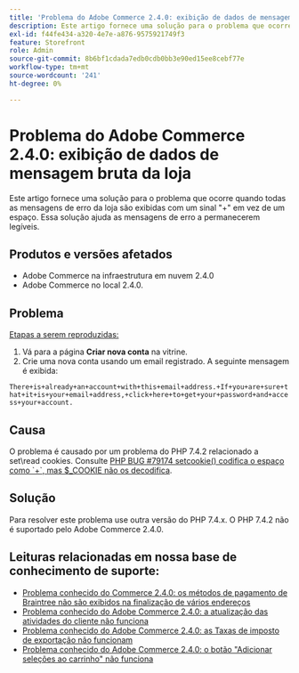 ```yaml
---
title: 'Problema do Adobe Commerce 2.4.0: exibição de dados de mensagem bruta da loja'
description: Este artigo fornece uma solução para o problema que ocorre quando todas as mensagens de erro da loja são exibidas com um sinal "+" em vez de um espaço. Essa solução ajuda as mensagens de erro a permanecerem legíveis.
exl-id: f44fe434-a320-4e7e-a876-9575921749f3
feature: Storefront
role: Admin
source-git-commit: 8b6bf1cdada7edb0cdb0bb3e90ed15ee8cebf77e
workflow-type: tm+mt
source-wordcount: '241'
ht-degree: 0%

---
```


# Problema do Adobe Commerce 2.4.0: exibição de dados de mensagem bruta da loja

Este artigo fornece uma solução para o problema que ocorre quando todas as mensagens de erro da loja são exibidas com um sinal &quot;+&quot; em vez de um espaço. Essa solução ajuda as mensagens de erro a permanecerem legíveis.

## Produtos e versões afetados

* Adobe Commerce na infraestrutura em nuvem 2.4.0
* Adobe Commerce no local 2.4.0.

## Problema

<u>Etapas a serem reproduzidas:</u>

1. Vá para a página **Criar nova conta** na vitrine.
1. Crie uma nova conta usando um email registrado. A seguinte mensagem é exibida:

`There+is+already+an+account+with+this+email+address.+If+you+are+sure+that+it+is+your+email+address,+click+here+to+get+your+password+and+access+your+account.`

## Causa

O problema é causado por um problema do PHP 7.4.2 relacionado a set\\read cookies. Consulte [PHP BUG \#79174 setcookie() codifica o espaço como \`+\`, mas $\_COOKIE não os decodifica](https://bugs.php.net/bug.php?id=79174).

## Solução

Para resolver este problema use outra versão do PHP 7.4.x. O PHP 7.4.2 não é suportado pelo Adobe Commerce 2.4.0.

## Leituras relacionadas em nossa base de conhecimento de suporte:

* [Problema conhecido do Commerce 2.4.0: os métodos de pagamento de Braintree não são exibidos na finalização de vários endereços](/help/troubleshooting/payments/magento-2-4-0-braintree-not-in-multiple-addresses-checkout.md)
* [Problema conhecido do Adobe Commerce 2.4.0: a atualização das atividades do cliente não funciona](/help/troubleshooting/miscellaneous/magento-2-4-0-refresh-on-customer-activities-does-not-work.md)
* [Problema conhecido do Adobe Commerce 2.4.0: as Taxas de imposto de exportação não funcionam](/help/troubleshooting/miscellaneous/magento-2-4-0-known-issue-export-tax-rates-does-not-work.md)
* [Problema conhecido do Adobe Commerce 2.4.0: o botão &quot;Adicionar seleções ao carrinho&quot; não funciona](/help/troubleshooting/miscellaneous/magento-2-4-0-add-selections-to-my-cart-does-not-work.md)
